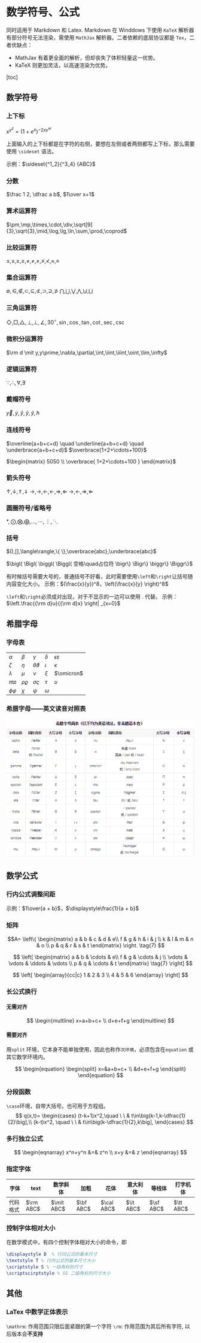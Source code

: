 # 数学符号、公式

同时适用于 Markdown 和 Latex. 
Markdown 在 Winddows 下使用 `KaTeX` 解析器有部分符号无法渲染，需使用 `MathJax` 解析器。二者依赖的底层协议都是 `Tex`，二者优缺点：

+ MathJax 有着更全面的解析，但却丧失了体积轻量这一优势。
+ KaTeX 则更加灵活，以高速渲染为优势。

[toc]

## 数学符号

### 上下标

$x^{y^z}=(1+e^x)^{-2xy^w}$

上面输入的上下标都是在字符的右侧，要想在左侧或者两侧都写上下标，那么需要使用 `\sideset` 语法。

示例：$\sideset{^1_2}{^3_4} {ABC}$

### 分数

$\frac 1 2, \dfrac a b$, $1\over x+1$

### 算术运算符

$\pm,\mp,\times,\cdot,\div,\sqrt[9]{3},\sqrt{3},\mid,\log,\lg,\ln,\sum,\prod,\coprod$

### 比较运算符

$\le,\leq,\ge,\geq,\ne,\neq,\not=,\not>,\not<,\approx,\equiv$

### 集合运算符

$\emptyset,\in,\notin,\subset,\subseteq,\not\subset,\supset,\supseteq,\not\supset$
$\bigcap,\bigcup,\bigvee,\bigwedge,\biguplus,\bigsqcup$

### 三角运算符

$\Diamond,\Box,\triangle,\perp,\bot,\angle,30^\circ,\sin,\cos,\tan,\cot,\sec,\csc$

### 微积分运算符

$\rm d \mit y,y\prime,\nabla,\partial,\int,\iint,\iiint,\oint,\lim,\infty$

### 逻辑运算符

$\because,\therefore,\forall,\exists$

### 戴帽符号

$\vec y,\dot y,\hat y,\check y,\breve y, \hbar$

### 连线符号

$\overline{a+b+c+d} \quad \underline{a+b+c+d} \quad \underbrace{a+b+c+d}$
$\overbrace{1+2+\cdots+100}$

$\begin{matrix} 5050 \\ \overbrace{ 1+2+\cdots+100 } \end{matrix}$

### 箭头符号

$\uparrow,\downarrow,\Uparrow,\Downarrow$
$\rightarrow,\to,\leftarrow,\gets,\Rightarrow,\Leftarrow$
$\longrightarrow,\longleftarrow,\Longrightarrow,\Longleftarrow$

### 圆圈符号/省略号

$\ast,\bigodot,\bigotimes,\bigoplus,\ldots,\cdots,\vdots,\ddots$

### 括号

$(),[],\langle\rangle,\{ \},\overbrace{abc},\underbrace{abc}$

$\bigl( \Bigl( \biggl( \Biggl( 空格\quad占位符 \bigr\} \Bigr\} \biggr\} \Biggr\}$

有时候括号需要大号的，普通括号不好看，此时需要使用`\left`和`\right`让括号随内容变化大小。
示例：$(\frac{x}{y})^8，\left(\frac{x}{y} \right)^8$

`\left`和`\right`必须成对出现，对于不显示的一边可以使用 . 代替。
示例：$\left.\frac{{\rm d}u}{{\rm d}x} \right| _{x=0}$

## 希腊字母

### 字母表

|                |               |                    |          |                       |
| -------------- | ------------- | ------------------ | -------- | --------------------- |
| $\alpha$       | $\beta$       | $\gamma$           | $\delta$ | $\epsilon\varepsilon$ |
| $\zeta$        | $\eta$        | $\theta\vartheta$  | $\iota$  | $\kappa$              |
| $\lambda$      | $\mu$         | $\nu$              | $\xi$    | $\omicron$            |
| $\pi \varpi$   | $\rho\varrho$ | $\sigma \varsigma$ | $\tau$   | $\upsilon$            |
| $\phi \varphi$ | $\chi$        | $\psi$             | $\omega$ |                       |

### 希腊字母——英文读音对照表

![读音](../img/20200425100900492_14896.png)

## 数学公式

### 行内公式调整间距

示例：$1\over{a + b}$，$\displaystyle\frac{1}{a + b}$

### 矩阵

$$A=
\left\{
 \begin{matrix}
   a & b & c & d & e\\
   f & g & h & i & j \\
   k & l & m & n & o \\
   p & q & r & s & t
  \end{matrix}
\right. \tag{7}
$$

$$
\left[
 \begin{matrix}
   a & b & \cdots & e\\
   f & g & \cdots & j \\
   \vdots & \vdots & \ddots & \vdots \\
   p & q & \cdots & t
  \end{matrix} \tag{7}
\right]
$$

$$
\left[
    \begin{array}{cc|c}
      1 & 2 & 3 \\
      4 & 5 & 6
    \end{array}
\right]
$$

### 长公式换行

#### 无需对齐

$$
\begin{multline}
    x=a+b+c+ \\
    d+e+f+g
\end{multline}
$$

#### 需要对齐

用`split` 环境，它本身不能单独使用，因此也称作`次环境`，必须包含在`equation` 或其它数学环境内。

$$
\begin{equation}
    \begin{split}
        x=&a+b+c+ \\
        &d+e+f+g
    \end{split}
\end{equation}
$$

### 分段函数

`\case`环境，自带大括号。也可用于方程组。
$$
q(x,t)=
\begin{cases}
  (t-k+1)x^2,\quad \ \ & t\in\big(k-1,k-\dfrac{1}{2}\big],\\
  (k-t)x^2, \quad \ \ & t\in\big(k-\dfrac{1}{2},k\big],
\end{cases}
$$


### 多行独立公式

$$
\begin{eqnarray}
    x^n+y^n &=& z^n \\
    x+y &=& z
\end{eqnarray}
$$

### 指定字体

|   字体   |   text    |  数学斜体   |   加粗    |    花体    |  意大利体  |  等线体   |  打字机体  | 
| ------- | --------- | ---------- | --------- | ---------- | --------- | --------- | --------- |
| 代码格式 | $\rm ABC$ | $\mit ABC$ | $\bf ABC$ | $\cal ABC$ | $\it ABC$ | $\sf ABC$ | $\tt ABC$ |

### 控制字体相对大小

在数学模式中，有四个控制字体相对大小的命令，即

```latex
\displaystyle D  % 行间公式的基本尺寸
\textstyle T % 行内公式的基本尺寸大小
\scriptstyle S % 一级角标的尺寸
\scriptscirptstyle % SS 二级角标的尺寸大小
```

## 其他

### LaTex 中数学正体表示

`\mathrm`: 作用范围只限后面紧跟的第一个字符
`\rm`: 作用范围为其后所有字符, 以后版本会**不支持**
